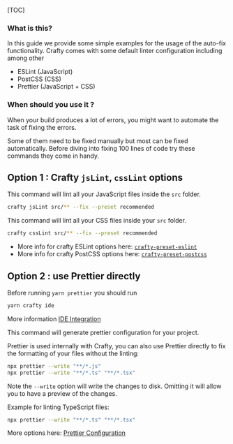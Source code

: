 [TOC]

### What is this?

In this guide we provide some simple examples for the usage of the auto-fix functionality.
Crafty comes with some default linter configuration including among other

- ESLint (JavaScript)
- PostCSS (CSS)
- Prettier (JavaScript + CSS)

### When should you use it ?

When your build produces a lot of errors, you might want to automate the task of fixing the errors.

Some of them need to be fixed manually but most can be fixed automatically.
Before diving into fixing 100 lines of code try these commands they come in handy.

## Option 1 : Crafty `jsLint`, `cssLint` options

This command will lint all your JavaScript files inside the `src` folder.

```bash
crafty jsLint src/** --fix --preset recommended
```

This command will lint all your CSS files inside your `src` folder.

```bash
crafty cssLint src/** --fix --preset recommended
```

- More info for crafty ESLint options here: [`crafty-preset-eslint`](../05_Packages/05_crafty-preset-eslint/index.md)
- More info for crafty PostCSS options here: [`crafty-preset-postcss`](../05_Packages/05_crafty-preset-postcss/index.md)

## Option 2 : use Prettier directly

Before running `yarn prettier` you should run

```bash
yarn crafty ide
```

More information [IDE Integration](../IDE_Integration.md)

This command will generate prettier configuration for your project.

Prettier is used internally with Crafty, you can also use Prettier directly to fix the formatting of your files without the linting:

```bash
npx prettier --write "**/*.js"
npx prettier --write "**/*.ts" "**/*.tsx"
```

Note the `--write` option will write the changes to disk. Omitting it will allow you to have a preview of the changes.

Example for linting TypeScript files:

```bash
npx prettier --write "**/*.ts" "**/*.tsx"
```

More options here: [Prettier Configuration](https://prettier.io/docs/en/cli.html)

